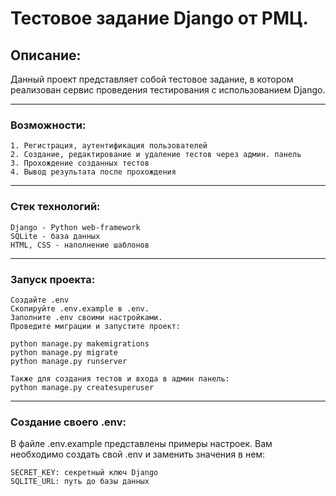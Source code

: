 # Тестовое задание Django от РМЦ.

## Описание:

Данный проект представляет собой тестовое задание, в котором реализован сервис проведения тестирования с использованием Django.
____
### Возможности:
    
    1. Регистрация, аутентификация пользователей
    2. Создание, редактирование и удаление тестов через админ. панель
    3. Прохождение созданных тестов
    4. Вывод результата после прохождения
____
### Стек технологий:

    Django - Python web-framework
    SQLite - база данных
    HTML, CSS - наполнение шаблонов
____
### Запуск проекта:
    
    Создайте .env
    Скопируйте .env.example в .env.
    Заполните .env своими настройками.
    Проведите миграции и запустите проект:

    python manage.py makemigrations
    python manage.py migrate
    python manage.py runserver

    Также для создания тестов и входа в админ панель:
    python manage.py createsuperuser

    
____
### Создание своего .env:

В файле .env.example представлены примеры настроек. Вам необходимо создать свой .env и заменить значения в нем:

    SECRET_KEY: секретный ключ Django
    SQLITE_URL: путь до базы данных





